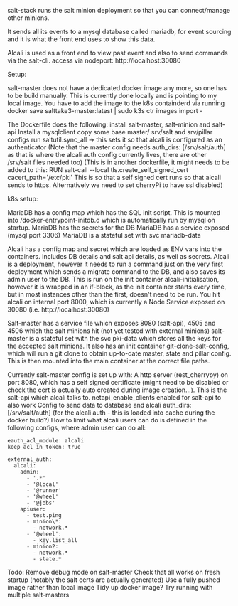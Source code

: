 salt-stack runs the salt minion deployment so that you can connect/manage other minions.

It sends all its events to a mysql database called mariadb, for event sourcing and it is what the front end uses to show this data.

Alcali is used as a front end to view past event and also to send commands via the salt-cli. access via nodeport: http://localhost:30080

Setup:

salt-master does not have a dedicated docker image any more, so one has to be build manually. This is currently done locally and is pointing to my local image.
You have to add the image to the k8s containderd via running docker save salttake3-master:latest | sudo k3s ctr images import -


The Dockerfile does the following:
install salt-master, salt-minion and salt-api
Install a mysqlclient
copy some base master/ srv/salt and srv/pillar configs
run saltutil.sync_all -> this sets it so that alcali is configured as an authenticator (Note that the master config needs auth_dirs: [/srv/salt/auth] as that is where the alcali auth config currently lives, there are other /srv/salt files needed too)
(This is in another dockerfile, it might needs to be added to this: RUN salt-call --local tls.create_self_signed_cert cacert_path='/etc/pki'
This is so that a self signed cert runs so that alcali sends to https. Alternatively we need to set cherryPi to have ssl disabled)

k8s setup:

MariaDB has a config map which has the SQL init script. This is mounted into /docker-entrypoint-initdb.d which is automatically run by mysql on startup.
MariaDB has the secrets for the DB
MariaDB has a service exposed (mysql port 3306)
MariaDB is a stateful set with svc mariadb-data

Alcali has a config map and secret which are loaded as ENV vars into the containers. Includes DB details and salt api details, as well as secrets.
Alcali is a deployment, however it needs to run a command just on the very first deployment which sends a migrate command to the DB, and also saves its admin user to the DB. This is run on the init container alcali-initialisation, however it is wrapped in an if-block, as the init container starts every time, but in most instances other than the first, doesn't need to be run.
You hit alcali on internal port 8000, which is currently a Node Service exposed on 30080 (i.e. http://localhost:30080)

Salt-master has a service file which exposes 8080 (salt-api), 4505 and 4506 which the salt minions hit (not yet tested with external minions)
salt-master is a stateful set with the svc pki-data which stores all the keys for the accepted salt minions.
It also has an init container git-clone-salt-config, which will run a git clone to obtain up-to-date master, state and pillar config. This is then mounted into the main container at the correct file paths.

Currently salt-master config is set up with:
A http server (rest_cherrypy) on port 8080, which has a self signed certificate (might need to be disabled or check the cert is actually auto created during image creation...). This is the salt-api which alcali talks to.
netapi_enable_clients enabled for salt-api to also work
Config to send data to database and alcali
auth_dirs: [/srv/salt/auth] (for the alcali auth - this is loaded into cache during the docker build?)
How to limit what alcali users can do is defined in the following configs, where admin user can do all:
```
eauth_acl_module: alcali
keep_acl_in_token: true

external_auth:
  alcali:
    admin:
      - '.*'
      - '@local'
      - '@runner'
      - '@wheel'
      - '@jobs'
    apiuser:
      - test.ping
      - minion\*:
        - network.*
      - '@wheel':
        - key.list_all
      - minion2:
        - network.*
        - state.*
```


Todo: Remove debug mode on salt-master
Check that all works on fresh startup (notably the salt certs are actually generated)
Use a fully pushed image rather than local image
Tidy up docker image?
Try running with multiple salt-masters
